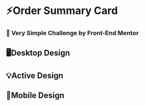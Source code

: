 # ⚡Order Summary Card
### 📌 Very Simple Challenge by Front-End Mentor
## 🖥️Desktop Design

## 💡Active Design

## 📱Mobile Design

